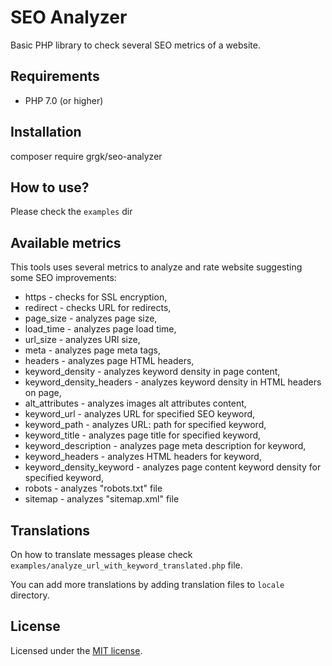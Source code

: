 # SEO Analyzer

Basic PHP library to check several SEO metrics of a website.

## Requirements
* PHP 7.0 (or higher)

## Installation

composer require grgk/seo-analyzer

## How to use?

Please check the `examples` dir

## Available metrics

This tools uses several metrics to analyze and rate website suggesting some SEO improvements:

* https - checks for SSL encryption,
* redirect - checks URL for redirects,
* page_size - analyzes page size,
* load_time - analyzes page load time,
* url_size - analyzes URl size,
* meta - analyzes page meta tags,
* headers - analyzes page HTML headers,
* keyword_density - analyzes keyword density in page content,
* keyword_density_headers - analyzes keyword density in HTML headers on page,
* alt_attributes - analyzes images alt attributes content,
* keyword_url - analyzes URL for specified SEO keyword,
* keyword_path - analyzes URL: path for specified keyword,
* keyword_title - analyzes page title for specified keyword,
* keyword_description - analyzes page meta description for keyword,
* keyword_headers - analyzes HTML headers for keyword,
* keyword_density_keyword - analyzes page content keyword density for specified keyword,
* robots - analyzes "robots.txt" file
* sitemap - analyzes "sitemap.xml" file

## Translations

On how to translate messages please check `examples/analyze_url_with_keyword_translated.php` file.

You can add more translations by adding translation files to `locale` directory.

## License
Licensed under the [MIT license](http://opensource.org/licenses/MIT).